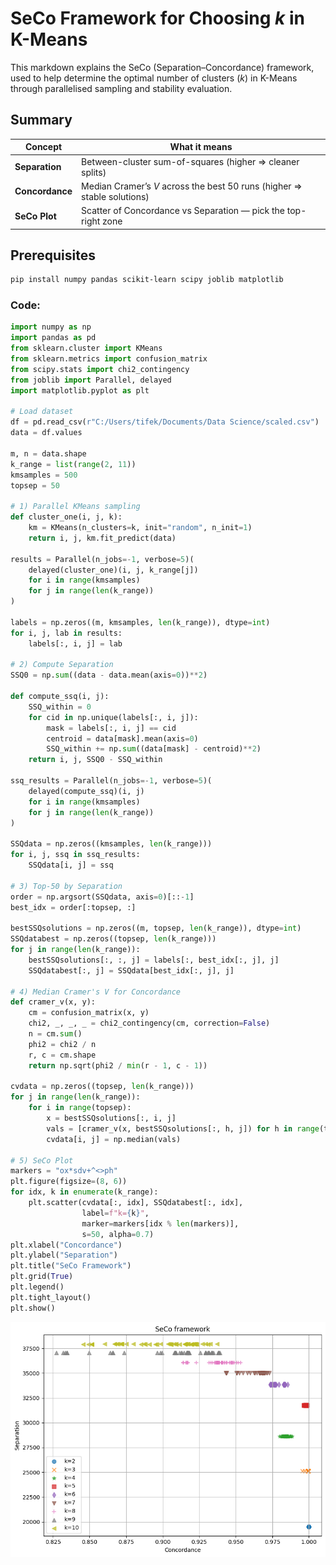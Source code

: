 # SeCo Framework for Choosing *k* in K-Means

This markdown explains the SeCo (Separation–Concordance) framework, used to help determine the optimal number of clusters (*k*) in K-Means through parallelised sampling and stability evaluation.

## Summary

| Concept         | What it means                                                            |
|-----------------|--------------------------------------------------------------------------|
| **Separation**  | Between-cluster sum-of-squares (higher ⇒ cleaner splits)                 |
| **Concordance** | Median Cramer’s *V* across the best 50 runs (higher ⇒ stable solutions)  |
| **SeCo Plot**   | Scatter of Concordance vs Separation — pick the top-right zone           |

## Prerequisites

```bash
pip install numpy pandas scikit-learn scipy joblib matplotlib

```


### Code:

```python 
import numpy as np
import pandas as pd
from sklearn.cluster import KMeans
from sklearn.metrics import confusion_matrix
from scipy.stats import chi2_contingency
from joblib import Parallel, delayed
import matplotlib.pyplot as plt

# Load dataset
df = pd.read_csv(r"C:/Users/tifek/Documents/Data Science/scaled.csv")
data = df.values

m, n = data.shape
k_range = list(range(2, 11))
kmsamples = 500
topsep = 50

# 1) Parallel KMeans sampling
def cluster_one(i, j, k):
    km = KMeans(n_clusters=k, init="random", n_init=1)
    return i, j, km.fit_predict(data)

results = Parallel(n_jobs=-1, verbose=5)(
    delayed(cluster_one)(i, j, k_range[j])
    for i in range(kmsamples)
    for j in range(len(k_range))
)

labels = np.zeros((m, kmsamples, len(k_range)), dtype=int)
for i, j, lab in results:
    labels[:, i, j] = lab

# 2) Compute Separation
SSQ0 = np.sum((data - data.mean(axis=0))**2)

def compute_ssq(i, j):
    SSQ_within = 0
    for cid in np.unique(labels[:, i, j]):
        mask = labels[:, i, j] == cid
        centroid = data[mask].mean(axis=0)
        SSQ_within += np.sum((data[mask] - centroid)**2)
    return i, j, SSQ0 - SSQ_within

ssq_results = Parallel(n_jobs=-1, verbose=5)(
    delayed(compute_ssq)(i, j)
    for i in range(kmsamples)
    for j in range(len(k_range))
)

SSQdata = np.zeros((kmsamples, len(k_range)))
for i, j, ssq in ssq_results:
    SSQdata[i, j] = ssq

# 3) Top-50 by Separation
order = np.argsort(SSQdata, axis=0)[::-1]
best_idx = order[:topsep, :]

bestSSQsolutions = np.zeros((m, topsep, len(k_range)), dtype=int)
SSQdatabest = np.zeros((topsep, len(k_range)))
for j in range(len(k_range)):
    bestSSQsolutions[:, :, j] = labels[:, best_idx[:, j], j]
    SSQdatabest[:, j] = SSQdata[best_idx[:, j], j]

# 4) Median Cramer's V for Concordance
def cramer_v(x, y):
    cm = confusion_matrix(x, y)
    chi2, _, _, _ = chi2_contingency(cm, correction=False)
    n = cm.sum()
    phi2 = chi2 / n
    r, c = cm.shape
    return np.sqrt(phi2 / min(r - 1, c - 1))

cvdata = np.zeros((topsep, len(k_range)))
for j in range(len(k_range)):
    for i in range(topsep):
        x = bestSSQsolutions[:, i, j]
        vals = [cramer_v(x, bestSSQsolutions[:, h, j]) for h in range(topsep) if h != i]
        cvdata[i, j] = np.median(vals)

# 5) SeCo Plot
markers = "ox*sdv+^<>ph"
plt.figure(figsize=(8, 6))
for idx, k in enumerate(k_range):
    plt.scatter(cvdata[:, idx], SSQdatabest[:, idx],
                label=f"k={k}",
                marker=markers[idx % len(markers)],
                s=50, alpha=0.7)
plt.xlabel("Concordance")
plt.ylabel("Separation")
plt.title("SeCo Framework")
plt.grid(True)
plt.legend()
plt.tight_layout()
plt.show()
```

![SeCo Plot](/Python/ML/images/SeCo.png)


